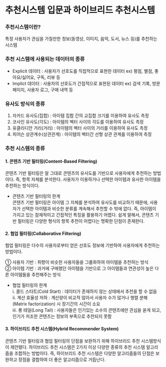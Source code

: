 # 추천시스템 입문과 하이브리드 추천시스템

### 추천시스템이란?
특정 사용자가 관심을 가질만한 정보(동영상, 이미지, 음악, 도서, 뉴스 등)를 추천하는 시스템

### 추천 시스템에 사용되는 데이터의 종류
- Explicit 데이터 : 사용자가 선호도를 직접적으로 표현한 데이터 ex) 평점, 별점, 좋아요/싫어요, 구독, 리뷰 등
- Implict 데이터 : 사용자의 선호도가 간접적으로 표현된 데이터 ex) 검색 기록, 방문 페이지, 사용자 로그, 구매 내역 등

### 유사도 방식의 종류
1. 자카드 유사도(집합) : 아이템 집합 간의 교집합 크기를 이용하여 유사도 측정
2. 코사인 유사도(각도) :	아이템의 벡터 사이의 각도를 이용하여 유사도 측정
3. 유클리디안 거리(거리) : 아이템의 벡터 사이의 거리를 이용하여 유사도 측정
4. 피어슨 상관계수(상관관계) : 아이템의 벡터간 선형 상관 관계를 이용하여 측정

### 추천 시스템의 종류
#### 1. 콘텐츠 기반 필터링(Content-Based Filtering)
콘텐츠 기반 필터링은 말 그대로 콘텐츠의 유사도를 기반으로 사용자에게 추천하는 방법이다. 즉, 항목 자체를 분석한다. 사용자가 이용하거나 선택한 아이템과 유사한 아이템을 추천하는 방식이다.

- 콘텐츠 기반 필터링의 한계\
  콘텐츠 기반 필터링은 아이템 그 자체를 분석하여 유사도를 비교하기 때문에, 사용자가 선택한 아이템과 비슷한 분류를 계속해서 추천할 수 밖에 없다. 즉, 아이템이 가지고 있는 잠재적이고 간접적인 특징을 활용하기 어렵다. 쉽게 말해서, 콘텐츠 기반 필터링은 다양한 형식의 항목 추천이 어렵다는 명확한 단점이 존재한다.

#### 2. 협업 필터링(Collaborative Filtering) 
협업 필터링은 다수의 사용자로부터 얻은 선호도 정보에 기반하여 사용자에게 추천하는 방법이다.

① 사용자 기반 : 취향이 비슷한 사용자들을 그룹화하여 아이템을 추천하는 방식\
② 아이템 기반 : 과거에 구매했던 아이템을 기반으로 그 아이템들과 연관성이 높은 다른 아이템들을 추천해주는 방식
 
- 협업 필터링의 한계\
  i. 콜드 스타트(Cold Start) : 데이터가 존재하지 않는 상태에서 추천을 할 수 없음\
  ii. 계산 효율성 저하 : 계산량이 비교적 많아서 사용자 수가 많거나 행렬 분해(Matrix factorization) 시 장기간의 시간이 소요\
  iii. 롱 테일(Long Tail) : 사용자들은 인기있는 소수의 콘텐츠에만 관심을 쏟게 되고, 인기가 저조한 콘텐츠는 정보의 부족으로 추천되지 못함

#### 3. 하이브리드 추천 시스템(Hybrid Recommender System)
콘텐츠 기반 필터링과 협업 필터링의 단점을 보완하기 위해 하이브리드 추천 시스템방식이 제안됐다. 하이브리드 추천 시스템은 2가지 이상 다양한 종류의 추천 시스템 알고리즘을 조합하는 방법이다. 즉, 하이브리드 추천 시스템은 다양한 알고리즘들의 단점은 보완하고 장점을 결합하여 더 좋은 알고리즘으로 거듭난다.
